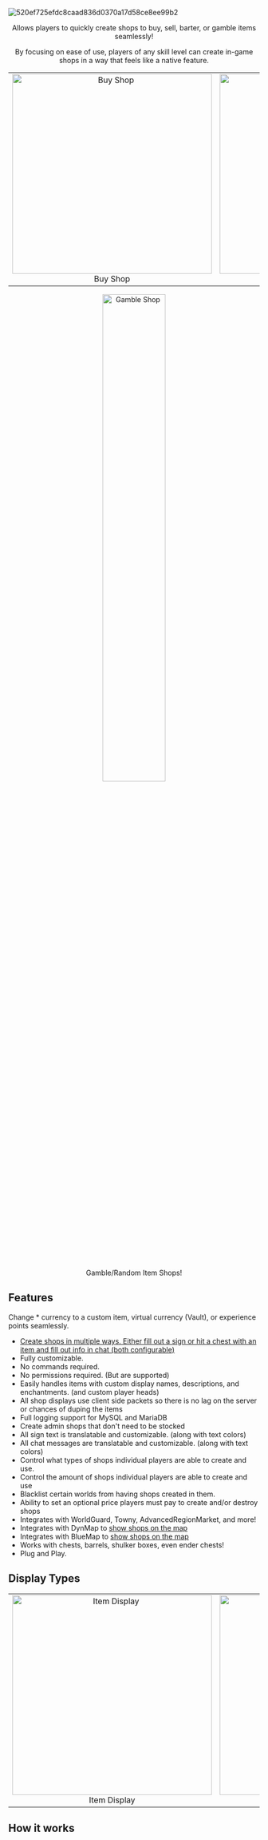 ![520ef725efdc8caad836d0370a17d58ce8ee99b2](https://github.com/user-attachments/assets/075aaff3-2328-4672-89af-32bc86ec3fcd)

<p align="center">Allows players to quickly create shops to buy, sell, barter, or gamble items seamlessly!</p>

<p align="center">By focusing on ease of use, players of any skill level can create in-game shops in a way that feels like a native feature.</p>

<table>
  <tr>
    <td align="center">
      <img src="https://github.com/user-attachments/assets/1fe15aee-b29f-47ef-b13d-79e493aef08c" alt="Buy Shop" width="400"/>
      <br>Buy Shop
    </td>
    <td align="center">
      <img src="https://github.com/user-attachments/assets/ef525ef0-5452-43dd-93f9-2ee2368127d8" alt="Sell Shop" width="400"/>
      <br>Sell Shop
    </td>
    <td align="center">
      <img src="https://github.com/user-attachments/assets/dfa4cad8-1da7-4523-9912-77650efc3b8e" alt="Combo Shop" width="400"/>
      <br>Combo Shop
    </td>
    <td align="center">
      <img src="https://github.com/user-attachments/assets/8617a81c-2902-4417-aeac-ad69024c755d" alt="Barter Shop" width="400"/>
      <br>Barter Shop
    </td>
  </tr>
</table>

<div align="center">
  <img src="https://github.com/user-attachments/assets/4a949cd7-e63f-4c4a-bb5c-b85c8e3f6551" alt="Gamble Shop" width="50%"/>
  <br/>Gamble/Random Item Shops!
  <br/>
</div>

## Features
Change * currency to a custom item, virtual currency (Vault), or experience points seamlessly.
* [Create shops in multiple ways. Either fill out a sign or hit a chest with an item and fill out info in chat (both configurable)](https://github.com/snowgears/shopbugs/wiki/Creating-Shops)
* Fully customizable.
* No commands required.
* No permissions required. (But are supported)
* Easily handles items with custom display names, descriptions, and enchantments. (and custom player heads)
* All shop displays use client side packets so there is no lag on the server or chances of duping the items
* Full logging support for MySQL and MariaDB
* Create admin shops that don't need to be stocked
* All sign text is translatable and customizable. (along with text colors)
* All chat messages are translatable and customizable. (along with text colors)
* Control what types of shops individual players are able to create and use.
* Control the amount of shops individual players are able to create and use
* Blacklist certain worlds from having shops created in them.
* Ability to set an optional price players must pay to create and/or destroy shops
* Integrates with WorldGuard, Towny, AdvancedRegionMarket, and more!
* Integrates with DynMap to [show shops on the map](https://proxy.spigotmc.org/03ee898c967e8983196a73b85a3a267226dc3e04?url=https%3A%2F%2Fi.imgur.com%2FbkzTlOz.png)
* Integrates with BlueMap to [show shops on the map](https://user-images.githubusercontent.com/4141199/194400062-2dbdbad4-a2c5-4097-b1fd-9ab0b3d1a801.png)
* Works with chests, barrels, shulker boxes, even ender chests!
* Plug and Play.

## Display Types
<table>
  <tr>
    <td align="center">
      <img src="https://github.com/user-attachments/assets/3095bd19-cfd1-47f8-8e5c-36be324c1a28" alt="Item Display" width="400"/>
      <br>Item Display
    </td>
    <td align="center">
      <img src="https://github.com/user-attachments/assets/c6bec141-efb4-4550-b7b3-6f93ec170290" alt="Glass Case Display" width="400"/>
      <br>Glass Case Display
    </td>
    <td align="center">
      <img src="https://github.com/user-attachments/assets/1af00832-3128-44c1-8e7c-f01d44a23f47" alt="Large Item Display" width="400"/>
      <br>Large Item Display
    </td>
    <td align="center">
      <img src="https://github.com/user-attachments/assets/58c3d422-75ba-4c52-b4c3-edcb74f8285f" alt="Item Frame Display" width="400"/>
      <br>Item Frame Display
    </td>
    <td align="center">
      <img src="https://github.com/user-attachments/assets/a4a7ca82-ce55-4dce-83b5-7dcce401b329" alt="No Display" width="400"/>
      <br>No Display
    </td>
  </tr>
</table>







## How it works

